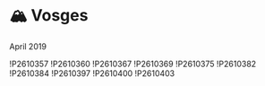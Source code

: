 # 🏔️ Vosges
April 2019

!P2610357
!P2610360
!P2610367
!P2610369
!P2610375
!P2610382
!P2610384
!P2610397
!P2610400
!P2610403
